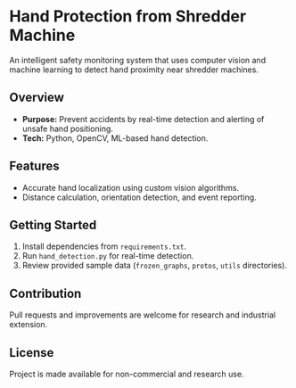 # Hand Protection from Shredder Machine

An intelligent safety monitoring system that uses computer vision and machine learning to detect hand proximity near shredder machines.

## Overview

- **Purpose:** Prevent accidents by real-time detection and alerting of unsafe hand positioning.
- **Tech:** Python, OpenCV, ML-based hand detection.

## Features

- Accurate hand localization using custom vision algorithms.
- Distance calculation, orientation detection, and event reporting.

## Getting Started

1. Install dependencies from `requirements.txt`.
2. Run `hand_detection.py` for real-time detection.
3. Review provided sample data (`frozen_graphs`, `protos`, `utils` directories).

## Contribution

Pull requests and improvements are welcome for research and industrial extension.

## License

Project is made available for non-commercial and research use.
